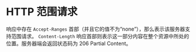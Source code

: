 # HTTP 范围请求

响应中存在 `Accept-Ranges` 首部（并且它的值不为“none”），那么表示该服务器支持范围请求。 `Content-Length` 响应首部则表示这一部分内容在整个资源中所处的位置。服务器端会返回状态码为 206 Partial Content。
